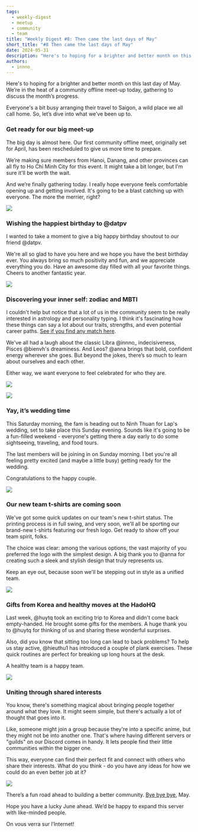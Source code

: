 ```yaml
---
tags:
  - weekly-digest
  - meetup
  - community
  - team
title: "Weekly Digest #8: Then came the last days of May"
short_title: "#8 Then came the last days of May"
date: 2024-05-31
description: "Here's to hoping for a brighter and better month on this last day of May. We’re in the heat of a community offline meet-up today, gathering to discuss the month’s progress. Everyone's a bit busy arranging their travel to Saigon, a wild place we all call home. So, let’s dive into what we’ve been up to."
authors:
  - innno_
---
```


Here's to hoping for a brighter and better month on this last day of May. We’re in the heat of a community offline meet-up today, gathering to discuss the month’s progress.

Everyone's a bit busy arranging their travel to Saigon, a wild place we all call home. So, let’s dive into what we’ve been up to.

### Get ready for our big meet-up
The big day is almost here. Our first community offline meet, originally set for April, has been rescheduled to give us more time to prepare.

We’re making sure members from Hanoi, Danang, and other provinces can all fly to Ho Chi Minh City for this event. It might take a bit longer, but I'm sure it'll be worth the wait.

And we’re finally gathering today. I really hope everyone feels comfortable opening up and getting involved. It's going to be a blast catching up with everyone. The more the merrier, right?

![](assets/8-then-came-the-last-days-of-may-meetup.webp)

### Wishing the happiest birthday to @datpv
I wanted to take a moment to give a big happy birthday shoutout to our friend @datpv.

We're all so glad to have you here and we hope you have the best birthday ever. You always bring so much positivity and fun, and we appreciate everything you do. Have an awesome day filled with all your favorite things. Cheers to another fantastic year.

![](assets/8-then-came-the-last-days-of-may-birthday.webp)

### Discovering your inner self: zodiac and MBTI
I couldn't help but notice that a lot of us in the community seem to be really interested in astrology and personality typing. I think it's fascinating how these things can say a lot about our traits, strengths, and even potential career paths. [See if you find any match here](https://www.notion.so/Applying-Myers-Briggs-Type-Indicator-in-HR-a22ce338e4d549b89ae8503252688957?pvs=21).

We've all had a laugh about the classic Libra @innno_ indecisiveness, Pisces @bienvh's dreaminess. And Leos? @anna brings that bold, confident energy wherever she goes. But beyond the jokes, there’s so much to learn about ourselves and each other.

Either way, we want everyone to feel celebrated for who they are.

![](assets/8-then-came-the-last-days-of-may-mbti.webp)

![](assets/8-then-came-the-last-days-of-may-zodiac.webp)

### Yay, it’s wedding time
This Saturday morning, the fam is heading out to Ninh Thuan for Lap's wedding, set to take place this Sunday evening. Sounds like it's going to be a fun-filled weekend - everyone's getting there a day early to do some sightseeing, traveling, and food tours.

The last members will be joining in on Sunday morning. I bet you're all feeling pretty excited (and maybe a little busy) getting ready for the wedding.

Congratulations to the happy couple.

![](assets/8-then-came-the-last-days-of-may-wedding.webp)

### Our new team t-shirts are coming soon
We've got some quick updates on our team's new t-shirt status. The printing process is in full swing, and very soon, we'll all be sporting our brand-new t-shirts featuring our fresh logo. Get ready to show off your team spirit, folks.

The choice was clear: among the various options, the vast majority of you preferred the logo with the simplest design. A big thank you to @anna for creating such a sleek and stylish design that truly represents us.

Keep an eye out, because soon we'll be stepping out in style as a unified team.

![](assets/8-then-came-the-last-days-of-may-tshirt.webp)

### Gifts from Korea and healthy moves at the HadoHQ
Last week, @huytq took an exciting trip to Korea and didn't come back empty-handed. He brought some gifts for the members. A huge thank you to @huytq for thinking of us and sharing these wonderful surprises.

Also, did you know that sitting too long can lead to back problems? To help us stay active, @hieuthu1 has introduced a couple of plank exercises. These quick routines are perfect for breaking up long hours at the desk.

A healthy team is a happy team.

![](assets/8-then-came-the-last-days-of-may-hado.webp)

### Uniting through shared interests
You know, there's something magical about bringing people together around what they love. It might seem simple, but there's actually a lot of thought that goes into it.

Like, someone might join a group because they're into a specific anime, but they might not be into another one. That's where having different servers or "guilds" on our Discord comes in handy. It lets people find their little communities within the bigger one.

This way, everyone can find their perfect fit and connect with others who share their interests. What do you think - do you have any ideas for how we could do an even better job at it?

![](assets/8-then-came-the-last-days-of-may-chatting.webp)

There’s a fun road ahead to building a better community. [Bye bye bye](https://www.youtube.com/watch?v=Eo-KmOd3i7s), May.

Hope you have a lucky June ahead. We’d be happy to expand this server with like-minded people.

On vous verra sur l’Internet!
